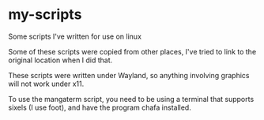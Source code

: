 # my-scripts
Some scripts I've written for use on linux

Some of these scripts were copied from other places, I've tried to link to the original location when I did that.

These scripts were written under Wayland, so anything involving graphics will not work under x11.

To use the mangaterm script, you need to be using a terminal that supports sixels (I use foot), and have the program chafa installed.
